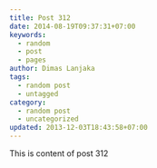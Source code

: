 ```yaml
---
title: Post 312
date: 2014-08-19T09:37:31+07:00
keywords:
  - random
  - post
  - pages
author: Dimas Lanjaka
tags:
  - random post
  - untagged
category:
  - random post
  - uncategorized
updated: 2013-12-03T18:43:58+07:00
---
```

This is content of post 312